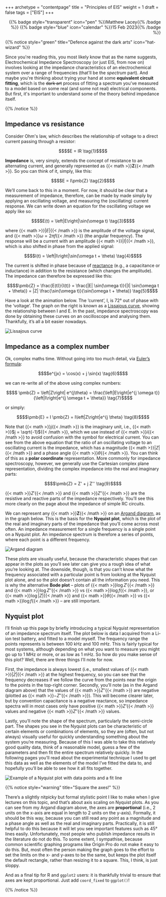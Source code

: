 +++
archetype = "contentpage"
title = "Principles of EIS"
weight = 1
draft = false
tags = ["EIS"]
+++

<div style="text-align: right">
{{% badge style="transparent" icon="pen" %}}Matthew Lacey{{% /badge %}}
{{% badge style="blue" icon="calendar" %}}15 Feb 2023{{% /badge %}}
</div>


{{% notice style="green" title="Defence against the dark arts" icon="hat-wizard" %}}

Since you're reading this, you most likely know that as the name suggests, Electrochemical Impedance Spectroscopy (or just EIS, from now on) involves looking at the impedance characteristics of an electrochemical system over a range of frequencies (that'll be the *spectrum* part). And maybe you're thinking about trying your hand at some **equivalent circuit fitting**, which is the ~~dark art~~ process of fitting a spectrum you've measured to a model based on some real (and some not real) electrical components. But first, it's important to understand some of the theory behind impedance itself.

{{% /notice %}}

## Impedance vs resistance

Consider Ohm's law, which describes the relationship of voltage to a direct current passing through a resistor:

```math
$$E = IR \tag{1}$$
```

**Impedance** is, very simply, extends the concept of resistance to an alternating current, and generally represented as {{< math >}}$\pmb{Z}${{< /math >}}. So you can think of it, simply, like this:

```math
$$E = I\pmb{Z} \tag{2}$$
```

We’ll come back to this in a moment. For now, it should be clear that a measurement of impedance, therefore, can be made by made simply by applying an oscillating voltage, and measuring the (oscillating) current response. We can write down an equation for the oscillating voltage we apply like so:

```math
$$E(t) = \left|E\right|\sin(\omega t) \tag{3}$$
```

where {{< math >}}$\left|E\right|${{< /math >}} is the amplitude of the voltage signal, and {{< math >}}$\omega = 2 \pi f${{< /math >}} (the angular frequency). The response will be a current with an amplitude {{< math >}}$\left|I\right|${{< /math >}}, which is also shifted in phase from the applied signal:

```math
$$I(t) = \left|I\right|\sin(\omega t + \theta) \tag{4}$$
```

The current is shifted in phase because of [reactance](https://en.wikipedia.org/wiki/Electrical_reactance) (e.g., a capacitance or inductance) in addition to the resistance (which changes the amplitude). The impedance can therefore be expressed like this:

```math
$$\pmb{Z} = \frac{E(t)}{I(t)} = \frac{|E| \sin(\omega t)}{|I| \sin(\omega t + \theta)} = |Z| \frac{\sin(\omega t)}{\sin(\omega t + \theta)} \tag{5}$$
```

Have a look at the animation below. The ‘current’, I, is 72° out of phase with the ‘voltage’. The graph on the right is known as a [Lissajous curve](https://en.wikipedia.org/wiki/Lissajous_curve), showing the relationship between I and E. In the past, impedance spectroscopy was done by obtaining these curves on an oscilloscope and analysing them. Thankfully, it’s all a bit easier nowadays.

![Lissajous curve](/images/experimental-electrochemistry/eis/lissajous.gif?width=600px)

## Impedance as a complex number

Ok, complex maths time. Without going into too much detail, via [Euler’s formula](https://en.wikipedia.org/wiki/Euler%27s_formula):

```math
$$e^{jx} = \cos(x) + j \sin(x) \tag{6}$$
```

we can re-write all of the above using complex numbers:

```math
$$ \pmb{Z} = \left|Z\right| e^{j\theta} = \frac{\left|E\right|e^{j \omega t}}{\left|I\right|e^{j \omega t + \theta}} \tag{7}$$
```

or simply:

```math
$$\pmb{E} = I \pmb{Z} = I\left|Z\right|e^{j \theta} \tag{8}$$
```

Note that {{< math >}}$j${{< /math >}} is the imaginary unit, i.e., {{< math >}}$j = \sqrt{-1}${{< /math >}}, which we use instead of {{< math >}}$i${{< /math >}} to avoid confusion with the symbol for electrical current. You can see from the above equation that the ratio of an oscillating voltage to an oscillating current is the impedance, which has a magnitude {{< math >}}$|Z|${{< /math >}} and a phase angle {{< math >}}$\theta${{< /math >}}. You can think of this as a **polar coordinate** representation. More commonly for impedance spectroscopy, however, we generally use the Cartesian complex plane representation, dividing the complex impedance into the real and imaginary parts:

```math
$$\pmb{Z} = Z' + j Z'' \tag{9}$$
```

{{< math >}}$Z'${{< /math >}} and {{< math >}}$Z''${{< /math >}} are the resistive and reactive parts of the impedance respectively. You’ll see this more clearly on the page about the impedance of simple RC circuits.

We can represent any {{< math >}}$\pmb{Z}${{< /math >}} on an [Argand diagram](https://en.wikipedia.org/wiki/Complex_plane), as in the graph below. This is the basis for the **Nyquist plot**, which is the plot of the real and imaginary parts of the impedance that you’ll come across most often. An impedance measurement for a single frequency is a single point on a Nyquist plot. An impedance spectrum is therefore a series of points, where each point is a different frequency.

![Argand diagram](/images/experimental-electrochemistry/eis/argand.png?width=300px)

These plots are visually useful, because the characteristic shapes that can appear in the plots as you’ll see later can give you a rough idea of what you’re looking at. The downside, though, is that you can’t know what the frequency associated with a particular point is from looking at the Nyquist plot alone, and so the plot doesn’t contain all the information you need. This is why the alternative **Bode plot** – plots of {{< math >}}$\log Z'${{< /math >}} and {{< math >}}$\log Z''${{< /math >}} vs {{< math >}}$\log f${{< /math >}}, or {{< math >}}$\log |Z|${{< /math >}} and {{< math >}}$\theta${{< /math >}} vs {{< math >}}$\log f${{< /math >}} – are still important.

## Nyquist plot

I’ll finish up this page by briefly introducing a typical Nyquist representation of an impedance spectrum itself. The plot below is data I acquired from a Li-ion test battery, and fitted to a model myself. The frequency range the points represents is between 100 kHz and 100 mHz. This is fairly typical for most systems, although depending on what you want to measure you might go up to 1 MHz or more, or as low as 1 mHz. So how do you make sense of this plot? Well, there are three things I’ll note for now.

First, the impedance is always lowest (i.e., smallest values of {{< math >}}$|Z|${{< /math >}} at the highest frequency, so you can see that the frequency decreases if we follow the curve from the points near the origin to the points in the top-right corner. Secondly, you’ll note (as in the Argand diagram above) that the values of {{< math >}}$Z''${{< /math >}} are negative (plotted as {{< math >}}$-Z''${{< /math >}}). This will become clearer later, but by convention capacitance is a negative reactance, so impedance spectra will in most cases only have positive {{< math >}}$Z’${{< /math >}} values and negative {{< math >}}$Z''${{< /math >}} values.

Lastly, you’ll note the shape of the spectrum, particularly the semi-circle part. The shapes you see in the Nyquist plots can be characteristic of certain elements or combinations of elements, so they are (often, but not always) visually useful for quickly understanding something about the system you’re measuring. Because of this I was able to take this relatively good quality data, think of a reasonable model, guess a few of the parameters and then fit the entire spectrum relatively quickly. In the following pages you’ll read about the experimental technique I used to get this data as well as the elements of the model I’ve fitted the data to, and hopefully you’ll be able to see how it all fits together.

![Example of a Nyquist plot with data points and a fit line](/images/experimental-electrochemistry/eis/ISfit-larger.png?width=300px "Example of a Nyquist plot with data points and a fit line")

{{% notice style="warning" title="Square the axes!" %}}

There’s a slightly nitpicky but formal stylistic point I like to make when I give lectures on this topic, and that’s about axis scaling on Nyquist plots. As you can see from my Argand diagram above, the axes are **proportional** (i.e., 2 units on the x-axis are equal in length to 2 units on the y-axis). Formally, it should be this way, because you can still read any point as a magnitude and a phase angle as well as the real and imaginary parts. Practically, it is still helpful to do this because it will let you see important features such as 45° lines easily. Unfortunately, most people who publish impedance results in the literature do not do this. To some extent, I sympathise, because common scientific graphing programs like Origin Pro do not make it easy to do this. But, most often the person making the graph goes to the effort to set the limits on the x- and y-axes to be the same, but keeps the plot itself the default rectangle, rather than resizing it to a square. This, I think, is just sloppy.

And as a final tip for R and <code>ggplot2</code> users: it is thankfully trivial to ensure that axes are kept proportional. Just add <code>coord_fixed</code> to <code>ggplot()</code>!

{{% /notice %}}